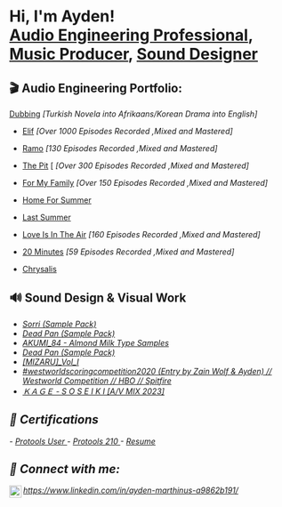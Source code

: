<h1>Hi, I'm Ayden! <br/><a href="https://www.linkedin.com/in/ayden-marthinus-a9862b191/">Audio Engineering Professional</a>, <a href="https://soundcloud.com/kageidk">Music Producer</a>, <a href="https://linktr.ee/kageidk">Sound Designer</a></h1>

<h2>🎬 Audio Engineering Portfolio:</h2>
<a href="https://github.com/AydenMar/Elif">Dubbing</a> <em> [Turkish Novela into Afrikaans/Korean Drama into English]</em></p>

- <a href="https://drive.google.com/file/d/1HjwMrduKbj_nr-9KmYcPohZ60qXyGAtT/view?usp=share_link">Elif</a><em> [Over 1000 Episodes Recorded ,Mixed and Mastered]</em></p>

- <a href="https://drive.google.com/file/d/1EJFVZLdn3kDQPOrJvC-EHTNxUBcrmgu_/view?usp=share_link/">Ramo</a> <em>[130 Episodes Recorded ,Mixed and Mastered]</em></p>
- <a href="https://drive.google.com/file/d/14Ebo8OorhxpLh6O5n3mq1l4tD76SG43c/view?usp=share_link">The Pit</a> [<em> [Over 300 Episodes Recorded ,Mixed and Mastered]</em></p>
- <a href="https://drive.google.com/file/d/11VIYF28qrPjUhFUauU1uwp7vRhTbWqQu/view?usp=share_link">For My Family</a><em> [Over 150 Episodes Recorded ,Mixed and Mastered]</em></p>
- <a href="https://drive.google.com/file/d/16D7mjLdcxW9Qsuw9sQsNm5b95jjMYAS_/view?usp=share_link">Home For Summer</a>
- <a href="https://drive.google.com/file/d/1D5okRk5qggcb8mFBBy2TGD1b3PeeafLw/view?usp=share_link">Last Summer</a>
- <a href="https://drive.google.com/file/d/1rSlLhdIPmsRHGy7iem9T3Lr4D9nbj3Qa/view?usp=share_link">Love Is In The Air</a> <em>[160 Episodes Recorded ,Mixed and Mastered]</em></p>
- <a href="https://drive.google.com/file/d/10aLljdCU7QIC3Vl1XgVhKLLbkgs4Z9pG/view?usp=share_link">20 Minutes</a> <em>[59 Episodes Recorded ,Mixed and Mastered]</em></p>
- <a href="https://drive.google.com/file/d/1LHMxLD1n_uQcwPhQ7OCyFR0SVr3simHJ/view?usp=sharing">Chrysalis</a>


<h2>🔊 Sound Design & Visual Work</h2>

- <em><a href="https://saturatedsamples.bandcamp.com/album/sorri-sample-pack">Sorri (Sample Pack)</a><em>
- <a href="https://saturatedsamples.bandcamp.com/album/dead-pan-sample-pack">Dead Pan (Sample Pack)</a><em>
- <a href="https://splice.com/sounds/packs/billegal-sounds/akumi-84-almond-milk-type-samples/samples">AKUMI_84 - Almond Milk Type Samples</a><em>
- <a href="https://saturatedsamples.bandcamp.com/album/dead-pan-sample-pack">Dead Pan (Sample Pack)</a><em>
- <a href="https://kagemusic.gumroad.com/l/iotBt">[MIZARU]_Vol_I</a><em>
- <a href="https://youtu.be/LInD6OaAiC0">#westworldscoringcompetition2020 (Entry by Zain Wolf & Ayden) // Westworld Competition // HBO // Spitfire</a><em>
- <a href="https://youtu.be/lLBNmq3NGBE">ＫＡＧＥ - S O S E I K I [A/V MIX 2023]</a><em>
  
 <h2>📄 Certifications</h2>
 - <a href="http://training.digidesign.com/listings/listing_admin/user_cert4.cfm?id=4628667&courseid=222">Protools User </a>
 - <a href="http://training.digidesign.com/listings/listing_admin/user_cert4.cfm?id=4628667&courseid=230">Protools 210 </a>
 - <a href="https://drive.google.com/file/d/1mp7s8fdg4OipammsqgNAXnLVKogbI2bV/view?usp=sharing">Resume </a>
  

<h2> 🤳 Connect with me:</h2>

<img align="left" alt="JoshMadakor | LinkedIn" width="22px" src="https://cdn.jsdelivr.net/npm/simple-icons@v3/icons/linkedin.svg" />https://www.linkedin.com/in/ayden-marthinus-a9862b191/

<!--
**joshmadakor1/joshmadakor1** is a ✨ _special_ ✨ repository because its `README.md` (this file) appears on your GitHub profile.

Here are some ideas to get you started:

- 🔭 I’m currently working on ...
- 🌱 I’m currently learning ...
- 👯 I’m looking to collaborate on ...
- 🤔 I’m looking for help with ...
- 💬 Ask me about ...
- 📫 How to reach me: ...
- 😄 Pronouns: ...
- ⚡ Fun fact: ...
-->
